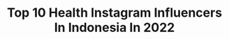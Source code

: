 ---
title: Top 10 Health Instagram Influencers In Indonesia In 2022
description: >-
  Find top health Instagram influencers in Indonesia in 2022. Most popular hashtags: #dirumahaja #fashion #fashionblogger.
platform: Instagram
hits: 815
text_top: Analyze the best Instagram profiles on inBeat.
text_bottom: inBeat has 815 Instagram influencers like this in Indonesia for you to work with.
profiles:
  - username: "rirymh"
    fullname: >-
      𝓡𝓲𝓻𝔂
    bio: >-
      @healthyy4u 💪🏻 @qa.management__
    location: "Indonesia"
    followers: 8457
    engagement: 982
    commentsToLikes: 0.097490
    id: ck9wh7o6jwmva0j7896swjwcv
    verified: false
    hashtags: "#borntobestrongwomen, #ootdwithnuabee, #nuabee, #sehatdirumah"
  - username: "yuliabaltschun"
    fullname: >-
      Yulia Baltschun
    bio: >-
      🍍BUSSINES CONTACT WA : 081 299 899 102 . 📍Bali Mom Of 2 Happy Boys FITNESS, HEALTH & DIET TOP 3 Masterchef-Indo 4 . YOUTUBE :
    location: "Indonesia"
    followers: 597618
    engagement: 374
    commentsToLikes: 0.029269
    id: ck135lvz9222w0i19ujfq8zkp
    verified: true
    hashtags: "#ihatediet, #areyoureadytowander, #ubud, #samsarasenses"
  - username: "devinasaritaa"
    fullname: >-
      Devιna Ѕarιтa
    bio: >-
      BALI-JKT 👠 нєєℓѕ єитнυѕιαѕт Owner of @healthycendol.18.jakarta Business inquiries thru DM or Email 📩devinasa123@gmail.com
    location: "Indonesia"
    followers: 55346
    engagement: 138
    commentsToLikes: 0.086896
    id: ck6ud2huaiqsw0j717ld09khi
    verified: false
    hashtags: "#jntgapaimimpimu, #expressyouronlinebusiness, #giveaway5tahunjnt, #jntexpressid"
  - username: "kamalh24"
    fullname: >-
      Kamal hafid
    bio: >-
      Food Business @pisangkampret 🍌 ☎ Medi 081280287722 (PM) 📍JAKARTA 🇮🇩 My GYM @kamal.health EMAIL afidkamal24@gmail.com
    location: "Indonesia"
    followers: 26068
    engagement: 540
    commentsToLikes: 0.026530
    id: ck6u0ru3ahejt0j71q2wakpei
    verified: false
    hashtags: "#mensfashion, #menstyle, #fashion, #bodypositivity"
  - username: "elinmassita"
    fullname: >-
      Lintang Elin Massita🎀
    bio: >-
      Duta Fakultas Kedokteran Unair 2020 Ambassador of Public Health @amsaunair @yakyuk_la @putraputri.smadala for business inquiries⤵️
    location: "Indonesia"
    followers: 10082
    engagement: 1314
    commentsToLikes: 0.011811
    id: ck9wgi8eptj8g0j78rmkaybmt
    verified: false
    hashtags: "#selflove, #bruntusan, #skincare, #skincareroutine"
  - username: "maria_vaniaa"
    fullname: >-
      Maria Vania
    bio: >-
      🇮🇩Presenter | MC | Content Creator Health & Fitness 📩mvaniabusiness@gmail.com ⬇️ MINUM INI TURUN BERAT 5KG DALAM 2MINGGU⬇️
    location: "Indonesia"
    followers: 2802976
    engagement: 363
    commentsToLikes: 0.010249
    id: ck14h0snc7yzc0i19mksznpm0
    verified: true
    hashtags: "#danielwellington, #dw1111, #dwinid, #dwindonesia"
  - username: "amnamalia"
    fullname: >-
      Amalia Annenkova
    bio: >-
      Health and fitness coach with medical education Master of sports in synchronised swimming Make ur life better with me
    location: "Indonesia"
    followers: 201664
    engagement: 540
    commentsToLikes: 0.009048
    id: ck5zpi25rsply0i14fklhuoee
    verified: false
    hashtags: ""
  - username: "szheerose"
    fullname: >-
      
    bio: >-
      Humanitarian,gym&healthy lifestyle @loveontheweekend_ @menjadiindonesiapintar BA @slimbeautycare Endorsement: @talithacasimira
    location: "Indonesia"
    followers: 75618
    engagement: 38
    commentsToLikes: 0.077986
    id: ck5hcmh60iu6j0i11cjg9fa18
    verified: true
    hashtags: "#pertemanansehat, #jangankasihkendor, #dirumahaja"
  - username: "dianakubasova"
    fullname: >-
      Diana Kubasova in BALI
    bio: >-
      💄 Beauty Tips 🌱 Healthy Lifestyle Motivator ✈️ #KubasovaTravels 68 countries 👑 @missmultiverse 2018👑 VESELĪGA DZĪVESVEIDA MARATONS⬇️
    location: "Indonesia"
    followers: 55438
    engagement: 304
    commentsToLikes: 0.024731
    id: ck6timviv10sn0j7127d7yn7y
    verified: true
    hashtags: "#dkmaratons, #dkpadomi, #dk"
  - username: "drg_oktrimanessa"
    fullname: >-
      drg. Oktri Manessa
    bio: >-
      Founder of @omdc_official Group Our Brands : OMDC Healthcare, OMDC Dental Clinic, OMDC Kidz, OMDC Shop, OMDC Kitchen, OktriSyariefFoundation
    location: "Indonesia"
    followers: 75172
    engagement: 236
    commentsToLikes: 0.021930
    id: ck6u7p8edmv180j717dto3xx1
    verified: false
    hashtags: "#muhammadhabibiesyarief, #mubie, #drgoktrishares, #thehistoryoftotooktri"
---